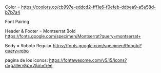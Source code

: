Color = https://coolors.co/cb997e-eddcd2-fff1e6-f0efeb-ddbea9-a5a58d-b7b7a4


Font Pairing

Header & Footer = Montserrat Bold https://fonts.google.com/specimen/Montserrat?query=montserrat+


Body = Roboto Regular https://fonts.google.com/specimen/Roboto?query=robo

pagina de los iconos: https://fontawesome.com/v5.15/icons?d=gallery&p=2&m=free